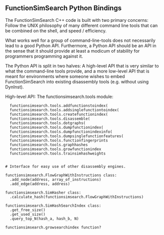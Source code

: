 ## FunctionSimSearch Python Bindings


The FunctionSimSearch C++ code is built with two primary concerns: Follow the
UNIX philosophy of many different command line tools that can be combined on
the shell, and speed / efficiency.

What works well for a group of command-line-tools does not necessarily lead to
a good Python API. Furthermore, a Python API should be an API in the sense that
it should provide at least a modicum of stability for programmers programming
against it.

The Python API is split in two halves: A high-level API that is very similar
to what the command-line tools provide, and a more low-level API that is meant
for environments where someone wishes to embed FunctionSimSearch into existing
disassembly tools (e.g. without using DynInst).


High-level API: The functionsimsearch.tools module:
```
  functionsimsearch.tools.addfunctionstoindex(
  functionsimsearch.tools.addsinglefunctiontoindex(
  functionsimsearch.tools.createfunctionindex(
  functionsimsearch.tools.disassemble(
  functionsimsearch.tools.dotgraphs(
  functionsimsearch.tools.dumpfunctionindex(
  functionsimsearch.tools.dumpfunctionindexinfo(
  functionsimsearch.tools.dumpsinglefunctionfeatures(
  functionsimsearch.tools.functionfingerprints
  functionsimsearch.tools.graphhashes
  functionsimsearch.tools.growfunctionindex
  functionsimsearch.tools.trainsimhashweights


# Interface for easy use of other disassembly engines.

functionsimsearch.FlowGraphWithInstructions class:
  .add_node(address, array_of_instructions)
  .add_edge(address, address)

functionsimsearch.SimHasher class:
  .calculate_hash(functionsimsearch.FlowGraphWithInstructions)

functionsimsearch.SimHashSearchIndex class:
  .get_free_size()
  .get_used_size()
  .query_top_N(hash_a, hash_b, N)

functionsimsearch.growsearchindex function?



```




